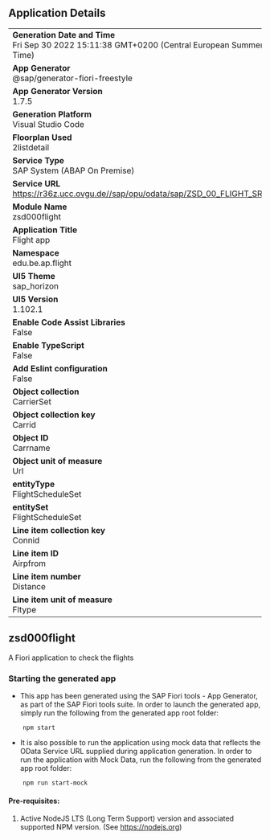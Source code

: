 ## Application Details
|               |
| ------------- |
|**Generation Date and Time**<br>Fri Sep 30 2022 15:11:38 GMT+0200 (Central European Summer Time)|
|**App Generator**<br>@sap/generator-fiori-freestyle|
|**App Generator Version**<br>1.7.5|
|**Generation Platform**<br>Visual Studio Code|
|**Floorplan Used**<br>2listdetail|
|**Service Type**<br>SAP System (ABAP On Premise)|
|**Service URL**<br>https://r36z.ucc.ovgu.de//sap/opu/odata/sap/ZSD_00_FLIGHT_SRV
|**Module Name**<br>zsd000flight|
|**Application Title**<br>Flight app|
|**Namespace**<br>edu.be.ap.flight|
|**UI5 Theme**<br>sap_horizon|
|**UI5 Version**<br>1.102.1|
|**Enable Code Assist Libraries**<br>False|
|**Enable TypeScript**<br>False|
|**Add Eslint configuration**<br>False|
|**Object collection**<br>CarrierSet|
|**Object collection key**<br>Carrid|
|**Object ID**<br>Carrname|
|**Object unit of measure**<br>Url|
|**entityType**<br>FlightScheduleSet|
|**entitySet**<br>FlightScheduleSet|
|**Line item collection key**<br>Connid|
|**Line item ID**<br>Airpfrom|
|**Line item number**<br>Distance|
|**Line item unit of measure**<br>Fltype|

## zsd000flight

A Fiori application to check the flights

### Starting the generated app

-   This app has been generated using the SAP Fiori tools - App Generator, as part of the SAP Fiori tools suite.  In order to launch the generated app, simply run the following from the generated app root folder:

```
    npm start
```

- It is also possible to run the application using mock data that reflects the OData Service URL supplied during application generation.  In order to run the application with Mock Data, run the following from the generated app root folder:

```
    npm run start-mock
```

#### Pre-requisites:

1. Active NodeJS LTS (Long Term Support) version and associated supported NPM version.  (See https://nodejs.org)


